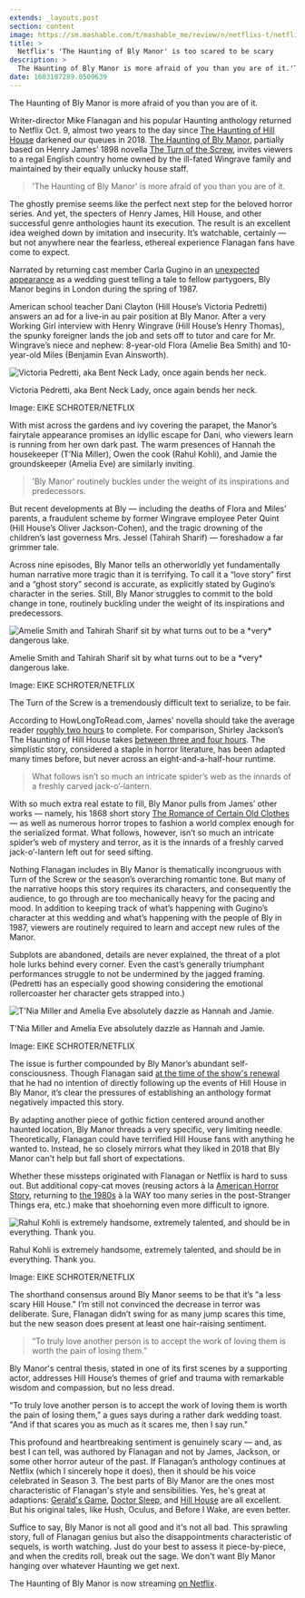 ```yaml
--- 
extends: _layouts.post 
section: content 
image: https://sm.mashable.com/t/mashable_me/review/n/netflixs-t/netflixs-the-haunting-of-bly-manor-is-too-scared-to-be-scary_k5pw.1200.png 
title: > 
  Netflix's 'The Haunting of Bly Manor' is too scared to be scary 
description: > 
  The Haunting of Bly Manor is more afraid of you than you are of it.'The Haunting of Bly Manor' is more afraid of you than you are of it.Across nine episodes, Bly Manor tells an otherworldly yet fundamentally human narrative more tragic than it is terrifying.By adapting another piece of gothic fiction centered around another haunted location, Bly Manor threads a very specific, very limiting needle.Instead, he so closely mirrors what they liked in 2018 that Bly Manor can't help but fall short of expectations. 
date: 1603187289.0509639 
--- 
```

<div><p></p><p class="vplayer"></p><p>The Haunting of Bly Manor is more afraid of you than you are of it.&#160;</p>
<p>Writer-director Mike Flanagan and his popular Haunting anthology returned to Netflix Oct. 9, almost two years to the day since <a href="https://mashable.com/article/haunting-of-hill-house-review/">The Haunting of Hill House</a> darkened our queues in 2018. <a href="https://zdcs.link/4BJkX" target="_blank">The Haunting of Bly Manor</a>, partially based on Henry James&#8217; 1898 novella <a href="https://www.gutenberg.org/files/209/209-h/209-h.htm" target="_blank">The Turn of the Screw</a>, invites viewers to a regal English country home owned by the ill-fated Wingrave family and maintained by their equally unlucky house staff.&#160;</p>
<blockquote class="pull-quotes"><p>'The Haunting of Bly Manor' is more afraid of you than you are of it.&#160;</p></blockquote>
<p>The ghostly premise seems like the perfect next step for the beloved horror series. And yet, the specters of Henry James, Hill House, and other successful genre anthologies haunt its execution. The result is an excellent idea weighed down by imitation and insecurity. It&#8217;s watchable, certainly &#8212; but not anywhere near the fearless, ethereal experience Flanagan fans have come to expect.</p>
<p>Narrated by returning cast member Carla Gugino in an <a href="https://twitter.com/haunting/status/1314414030648414208" target="_blank">unexpected appearance</a> as a wedding guest telling a tale to fellow partygoers, Bly Manor begins in London during the spring of 1987.&#160;</p>
<p>American school teacher Dani Clayton (Hill House&#8217;s Victoria Pedretti) answers an ad for a live-in au pair position at Bly Manor. After a very Working Girl interview with Henry Wingrave (Hill House&#8217;s Henry Thomas), the spunky foreigner lands the job and sets off to tutor and care for Mr. Wingrave&#8217;s niece and nephew: 8-year-old Flora (Amelie Bea Smith) and 10-year-old Miles (Benjamin Evan Ainsworth).&#160;</p>
<p>


<img alt="Victoria Pedretti, aka Bent Neck Lady, once again bends her neck." class="" src="https://sm.mashable.com/mashable_me/image/default/uploads252fcard252fimage252f1528357252f62b91877-ae93-47cc-9d_2fzu.jpg">

</p>
<p>Victoria Pedretti, aka Bent Neck Lady, once again bends her neck.
</p><p>Image:  EIKE SCHROTER/NETFLIX
</p><p>With mist across the gardens and ivy covering the parapet, the Manor&#8217;s fairytale appearance promises an idyllic escape for Dani, who viewers learn is running from her own dark past. The warm presences of Hannah the housekeeper (T&#8217;Nia Miller), Owen the cook (Rahul Kohli), and Jamie the groundskeeper (Amelia Eve) are similarly inviting.</p>
<blockquote class="pull-quotes"><p>'Bly Manor' routinely buckles under the weight of its inspirations and predecessors.</p></blockquote>
<p>But recent developments at Bly &#8212; including the deaths of Flora and Miles&#8217; parents, a fraudulent scheme by former Wingrave employee Peter Quint (Hill House&#8217;s Oliver Jackson-Cohen), and the tragic drowning of the children&#8217;s last governess Mrs. Jessel (Tahirah Sharif) &#8212; foreshadow a far grimmer tale.&#160;</p>
<p>Across nine episodes, Bly Manor tells an otherworldly yet fundamentally human narrative more tragic than it is terrifying. To call it a &#8220;love story&#8221; first and a &#8220;ghost story&#8221; second is accurate, as explicitly stated by Gugino&#8217;s character in the series. Still, Bly Manor struggles to commit to the bold change in tone, routinely buckling under the weight of its inspirations and predecessors.</p>
<p>


<img alt="Amelie Smith and Tahirah Sharif sit by what turns out to be a *very* dangerous lake." class="" src="https://sm.mashable.com/mashable_me/image/default/uploads252fcard252fimage252f1528359252f0a5dea85-02b0-4e5b-aa_vfvs.jpg">

</p>
<p>Amelie Smith and Tahirah Sharif sit by what turns out to be a *very* dangerous lake.
</p><p>Image:  EIKE SCHROTER/NETFLIX
</p><p>The Turn of the Screw is a tremendously difficult text to serialize, to be fair.</p>
<p>According to HowLongToRead.com, James' novella should take the average reader <a href="https://howlongtoread.com/books/203882/The-Turn-of-the-Screw" target="_blank">roughly two hours</a> to complete. For comparison, Shirley Jackson&#8217;s The Haunting of Hill House takes <a href="https://howlongtoread.com/books/91362/The-Haunting-of-Hill-House" target="_blank">between three and four hours</a>. The simplistic story, considered a staple in horror literature, has been adapted many times before, but never across an eight-and-a-half-hour runtime.</p>
<blockquote class="pull-quotes"><p>What follows isn&#8217;t so much an intricate spider&#8217;s web as the innards of a freshly carved jack-o&#8217;-lantern.</p></blockquote>
<p>With so much extra real estate to fill, Bly Manor pulls from James&#8217; other works &#8212; namely, his 1868 short story <a href="https://americanliterature.com/author/henry-james/short-story/the-romance-of-certain-old-clothes" target="_blank">The Romance of Certain Old Clothes</a> &#8212; as well as numerous horror tropes to fashion a world complex enough for the serialized format. What follows, however, isn&#8217;t so much an intricate spider&#8217;s web of mystery and terror, as it is the innards of a freshly carved jack-o&#8217;-lantern left out for seed sifting.&#160;</p>
<p>Nothing Flanagan includes in Bly Manor is thematically incongruous with Turn of the Screw or the season&#8217;s overarching romantic tone. But many of the narrative hoops this story requires its characters, and consequently the audience, to go through are too mechanically heavy for the pacing and mood. In addition to keeping track of what&#8217;s happening with Gugino&#8217;s character at this wedding and what&#8217;s happening with the people of Bly in 1987, viewers are routinely required to learn and accept new rules of the Manor.</p>
<p>Subplots are abandoned, details are never explained, the threat of a plot hole lurks behind every corner. Even the cast&#8217;s generally triumphant performances struggle to not be undermined by the jagged framing. (Pedretti has an especially good showing considering the emotional rollercoaster her character gets strapped into.)</p>
<p>


<img alt="T'Nia Miller and Amelia Eve absolutely dazzle as Hannah and Jamie." class="" src="https://sm.mashable.com/mashable_me/image/default/uploads252fcard252fimage252f1528361252f613481f0-d40a-4612-98_cseb.jpg">

</p>
<p>T'Nia Miller and Amelia Eve absolutely dazzle as Hannah and Jamie.
</p><p>Image:  EIKE SCHROTER/NETFLIX
</p><p>The issue is further compounded by Bly Manor&#8217;s abundant self-consciousness. Though Flanagan said <a href="https://mashable.com/article/haunting-of-hill-house-renewed/">at the time of the show's renewal</a> that he had no intention of directly following up the events of Hill House in Bly Manor, it&#8217;s clear the pressures of establishing an anthology format negatively impacted this story.&#160;</p>
<p>By adapting another piece of gothic fiction centered around another haunted location, Bly Manor threads a very specific, very limiting needle. Theoretically, Flanagan could have terrified Hill House fans with anything he wanted to. Instead, he so closely mirrors what they liked in 2018 that Bly Manor can't help but fall short of expectations. &#160;</p>
<p>Whether these missteps originated with Flanagan or Netflix is hard to suss out. But additional copy-cat moves (reusing actors &#224; la <a href="https://mashable.com/article/netflix-ratched-review/">American Horror Story</a>, returning to <a href="https://me.mashable.com/entertainment/11181/8-of-the-best-80s-movies-on-netflix-to-like-totally-stream-duh">the 1980s</a> &#224; la WAY too many series in the post-Stranger Things era, etc.) make that shoehorning even more difficult to ignore.</p>
<p>


<img alt="Rahul Kohli is extremely handsome, extremely talented, and should be in everything. Thank you." class="" src="https://sm.mashable.com/mashable_me/image/default/uploads252fcard252fimage252f1528364252f46aba029-47d1-491b-bc_nn2g.jpg">

</p>
<p>Rahul Kohli is extremely handsome, extremely talented, and should be in everything. Thank you.
</p><p>Image:  EIKE SCHROTER/NETFLIX
</p><p>The shorthand consensus around Bly Manor seems to be that it&#8217;s "a less scary Hill House." I&#8217;m still not convinced the decrease in terror was deliberate. Sure, Flanagan didn&#8217;t swing for as many jump scares this time, but the new season does present at least one hair-raising sentiment.&#160;</p>
<blockquote class="pull-quotes"><p>&#8220;To truly love another person is to accept the work of loving them is worth the pain of losing them.&#8221;&#160;</p></blockquote>
<p>Bly Manor's central thesis, stated in one of its first scenes by a supporting actor, addresses Hill House&#8217;s themes of grief and trauma with remarkable wisdom and compassion, but no less dread.</p>
<p>&#8220;To truly love another person is to accept the work of loving them is worth the pain of losing them,&#8221; a gues says during a rather dark wedding toast. "And if that scares you as much as it scares me, then I say run."</p>
<p>This profound and heartbreaking sentiment is genuinely scary &#8212; and, as best I can tell, was authored by Flanagan and not by James, Jackson, or some other horror auteur of the past. If Flanagan&#8217;s anthology continues at Netflix (which I sincerely hope it does), then it should be his voice celebrated in Season 3. The best parts of Bly Manor are the ones most characteristic of Flanagan's style and sensibilities. Yes, he's great at adaptions: <a href="https://mashable.com/2017/09/06/netflix-stephen-king-geralds-game-trailer/">Gerald's Game</a>, <a href="https://mashable.com/article/doctor-sleep-movie-review/">Doctor Sleep</a>, and <a href="https://" target="_blank">Hill House</a> are all excellent. But his original tales, like Hush, Oculus, and Before I Wake, are even better.</p>
<p></p><p class="vplayer"></p><p>Suffice to say, Bly Manor is not all good and it's not all bad. This sprawling story, full of Flanagan genius but also the disappointments characteristic of sequels, is worth watching. Just do your best to assess it piece-by-piece, and when the credits roll, break out the sage. We don't want Bly Manor hanging over whatever Haunting we get next.</p>
<p>The Haunting of Bly Manor is now streaming <a href="https://zdcs.link/4BJkX" target="_blank">on Netflix</a>.</p>
  
  </div>